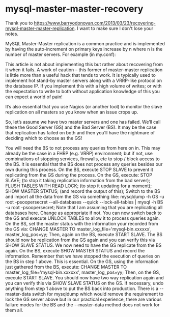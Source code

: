# mysql-master-master-recovery

Thank you to https://www.barryodonovan.com/2013/03/23/recovering-mysql-master-master-replication. I want to make sure I don't lose your notes.

MySQL Master-Master replication is a common practice and is implemented by having the auto-increment on primary keys increase by n where n is the number of master servers. For example (in my.conf):

This article is not about implementing this but rather about recovering from it when it fails. A work of caution – this former of master-master replication is little more than a useful hack that tends to work. It is typically used to implement hot stand-by master servers along with a VRRP-like protocol on the database IP. If you implement this with a high volume of writes; or with the expectation to write to both without application knowledge of this you can expect a world of pain!

It’s also essential that you use Nagios (or another tool) to monitor the slave replication on all masters so you know when an issue crops up.

So, let’s assume we have two master servers and one has failed. We’ll call these the Good Server (GS) and the Bad Server (BS). It may be the case that replication has failed on both and then you’ll have the nightmare of deciding which to choose as the GS!

You will need the BS to not process any queries from here on in. This may already be the case in a FHRP (e.g. VRRP) environment; but if not, use combinations of stopping services, firewalls, etc to stop / block access to the BS. It is essential that the BS does not process any queries besides our own during this process.
On the BS, execute STOP SLAVE to prevent it replicating from the GS during the process.
On the GS, execute:
STOP SLAVE; (to stop it taking replication information from the bad server);
FLUSH TABLES WITH READ LOCK; (to stop it updating for a moment);
SHOW MASTER STATUS; (and record the output of this);
Switch to the BS and import all the data from the GS via something like: mysqldump -h GS -u root -psoopersecret --all-databases  --quick  --lock-all-tables | mysql -h BS -u root -psoopersecret; Note that I am assuming that you are replicating all databases here. Change as appropriate if not.
You can now switch back to the GS and execute UNLOCK TABLES to allow it to process queries again.
On the BS, set the master status with the information your recorded from the GS via: CHANGE MASTER TO master_log_file='mysql-bin.xxxxxx', master_log_pos=yy;
Then, again on the BS, execute START SLAVE. The BS should now be replication from the GS again and you can verify this via SHOW SLAVE STATUS.
We now need to have the GS replicate from the BS again. On the BS, execute SHOW MASTER STATUS and record the information. Remember that we have stopped the execution of queries on the BS in step 1 above. This is essential.
On the GS, using the information just gathered from the BS, execute: CHANGE MASTER TO master_log_file='mysql-bin.xxxxxx', master_log_pos=yy;
Then, on the GS, execute START SLAVE. You should now have two way replication again and you can verify this via SHOW SLAVE STATUS on the GS.
If necessary, undo anything from step 1 above to put the BS back into production.
There is a --master-data switch for mysqldump which would remove the requirement to lock the GS server above but in our practical experience, there are various failure modes for the BS and the --master-data method does not work for them all.
